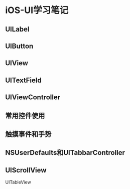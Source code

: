 # iOS-UI学习笔记

## UILabel

## UIButton

## UIView

## UITextField

## UIViewController

## 常用控件使用

## 触摸事件和手势

## NSUserDefaults和UITabbarController

## UIScrollView

UITableView


